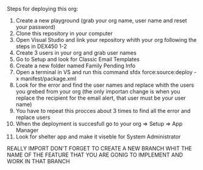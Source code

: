 Steps for deploying this org:

  1. Create a new playground (grab your org name, user name and reset your password)
  2. Clone this repository in your computer
  3. Open Visual Studio and link your repository whith your org following the steps in DEX450 1-2
  4. Create 3 users in your org and grab user names
  5. Go to Setup and look for Classic Email Templates
  6. Create a new folder named Family Pending Info
  7. Open a terminal in VS and run this command sfdx force:source:deploy -x manifest/package.xml
  8. Look for the error and find the user names and replace whith the users you grebed from your org (the only importan change is when you replace the recipient for the email alert, that user must be your user name)
  9. You have to repeat this procces about 3 times to find all the error and replace users
  10. When the deployment is succesfull go to your org => Setup => App Manager 
  11. Look for shelter app and make it viseble for System Administrator
  

REALLY IMPORT DON'T FORGET TO CREATE A NEW BRANCH WHIT THE NAME OF THE FEATURE THAT YOU ARE GONIG TO IMPLEMENT AND WORK IN THAT BRANCH

  
